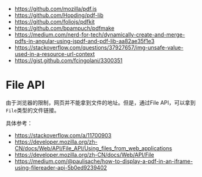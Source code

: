 - https://github.com/mozilla/pdf.js
- https://github.com/Hopding/pdf-lib
- https://github.com/foliojs/pdfkit
- https://github.com/bpampuch/pdfmake
- https://medium.com/nerd-for-tech/dynamically-create-and-merge-pdfs-in-angular-using-jspdf-and-pdf-lib-aa82ae35f1e3
- https://stackoverflow.com/questions/37927657/img-unsafe-value-used-in-a-resource-url-context
- https://gist.github.com/fcingolani/3300351

# File API

由于浏览器的限制，网页并不能拿到文件的地址。但是，通过File API，可以拿到`File`类型的文件链接。

具体参考：

- https://stackoverflow.com/a/11700903
- https://developer.mozilla.org/zh-CN/docs/Web/API/File_API/Using_files_from_web_applications
- https://developer.mozilla.org/zh-CN/docs/Web/API/File
- https://medium.com/@paulisache/how-to-display-a-pdf-in-an-iframe-using-filereader-api-5b0ed9239402
